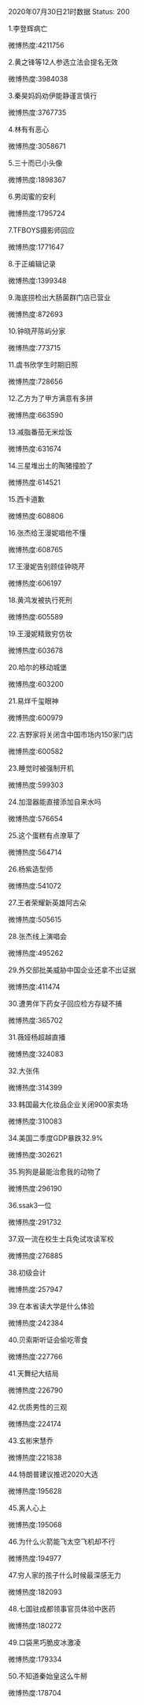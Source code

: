 2020年07月30日21时数据
Status: 200

1.李登辉病亡

微博热度:4211756

2.黄之锋等12人参选立法会提名无效

微博热度:3984038

3.秦昊妈妈劝伊能静谨言慎行

微博热度:3767735

4.林有有恶心

微博热度:3058671

5.三十而已小头像

微博热度:1898367

6.男闺蜜的安利

微博热度:1795724

7.TFBOYS摄影师回应

微博热度:1771647

8.于正编辑记录

微博热度:1399348

9.海底捞检出大肠菌群门店已营业

微博热度:872693

10.钟晓芹陈屿分家

微博热度:773715

11.虞书欣学生时期旧照

微博热度:728656

12.乙方为了甲方满意有多拼

微博热度:663590

13.减脂番茄无米烩饭

微博热度:631674

14.三星堆出土的陶猪撞脸了

微博热度:614521

15.西卡道歉

微博热度:608806

16.张杰给王漫妮唱他不懂

微博热度:608765

17.王漫妮告别顾佳钟晓芹

微博热度:606197

18.黄鸿发被执行死刑

微博热度:605589

19.王漫妮精致穷仿妆

微博热度:603678

20.哈尔的移动城堡

微博热度:603200

21.易烊千玺眼神

微博热度:600979

22.吉野家将关闭含中国市场内150家门店

微博热度:600582

23.睡觉时被强制开机

微博热度:599303

24.加湿器能直接添加自来水吗

微博热度:576654

25.这个蛋糕有点潦草了

微博热度:564714

26.杨紫造型师

微博热度:541072

27.王者荣耀新英雄阿古朵

微博热度:505615

28.张杰线上演唱会

微博热度:495262

29.外交部批美威胁中国企业还拿不出证据

微博热度:411474

30.遭男伴下药女子回应检方存疑不捕

微博热度:365702

31.薇娅杨超越直播

微博热度:324083

32.大张伟

微博热度:314399

33.韩国最大化妆品企业关闭900家卖场

微博热度:310083

34.美国二季度GDP暴跌32.9%

微博热度:302621

35.狗狗是最能治愈我的动物了

微博热度:296190

36.ssak3一位

微博热度:291732

37.双一流在校生士兵免试攻读军校

微博热度:276885

38.初级会计

微博热度:257947

39.在本省读大学是什么体验

微博热度:242384

40.贝索斯听证会偷吃零食

微博热度:227766

41.天舞纪大结局

微博热度:226790

42.优质男性的三观

微博热度:224174

43.玄彬宋慧乔

微博热度:221838

44.特朗普建议推迟2020大选

微博热度:195628

45.离人心上

微博热度:195068

46.为什么火箭能飞太空飞机却不行

微博热度:194977

47.穷人家的孩子什么时候最深感无力

微博热度:182093

48.七国驻成都领事官员体验中医药

微博热度:180272

49.口袋黑巧脆皮冰激凌

微博热度:179334

50.不知道秦始皇这么牛掰

微博热度:178704

